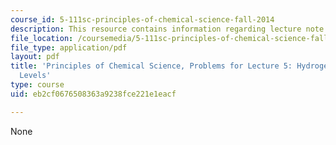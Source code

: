```yaml
---
course_id: 5-111sc-principles-of-chemical-science-fall-2014
description: This resource contains information regarding lecture note 5 problems.
file_location: /coursemedia/5-111sc-principles-of-chemical-science-fall-2014/eb2cf0676508363a9238fce221e1eacf_MIT5_111F14_Lec05Prob.pdf
file_type: application/pdf
layout: pdf
title: 'Principles of Chemical Science, Problems for Lecture 5: Hydrogen Atom Energy
  Levels'
type: course
uid: eb2cf0676508363a9238fce221e1eacf

---
```

None